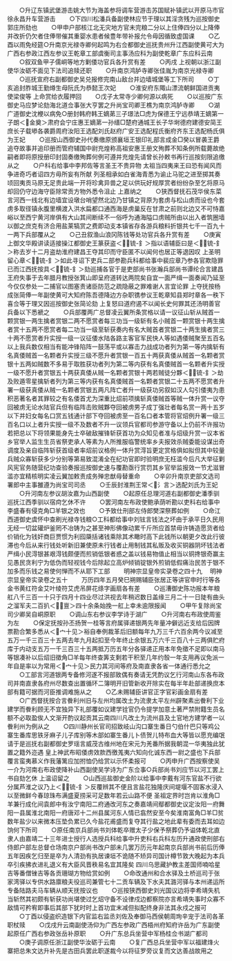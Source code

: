 <!-- { "loadSidebar": true } -->
　　○升辽东镇武堡游击姚大节为海盖参将调车营游击苏国赋补镇武以开原马市官徐永昌升车营游击
　　○下四川松潘兵备副使林应节于理以其淫贪残为巡按御史郭庄所劾也
　　○甲申户部核江北无灾地方官未完粮二分以上住俸四分以上降俸并改折仍欠者住俸带催其重婴水患者候豊年带补报允令毋因循致虚国课
　　○乙酉以雨免经筵○升南京光禄寺卿何起鸣为右佥都御史巡抚贵州升江西副使黄可大为广西右参政江西左参议王乾章工部虞衡司主事汤应科为副使乾章广东应科云南
　　○叙双鱼甲子儒峒等地方剿倭功官兵各升赏有差
　　○丙戌  上视朝以浙江副使华汝砺不面见下法司追赎还职
　　○升南京鸿胪寺卿张佳胤为南京光禄寺卿
　　○巡抚宣府右副都御史吴兑报修完南山敌台并边墙城堡等工下所司
　　○丁亥追封胙城王勤燇生母阮氏为恭懿王次妃
　　○淮安府东陬山漂流朝鲜国进贡夷使梁俊等  上命赏给衣履押回
　　○戊子太常寺少卿何源以病死
　　○以巡按广东御史马应梦论劾海北道佥事张大亨罢之升尚宝司卿王樵为南京鸿胪寺卿
　　○湖广道御史沈楩以病免○册封韩府韩王嫡苐三子璟法□虎为保德王宁远恭靖王嫡第一子朗＜金奠＞肃府会宁庄惠王嫡苐一孙缙□楚府通城王长子华埘德府建德安简王庶长子载塨各袭爵周府汝阳王选配刘氏赵府广安王选配程氏衡府齐东王选配杨氏俱为王妃
　　○巡按山西御史孙代奏缴原颁襄垣王银印礼部言成金□癸以冒袭王爵追夺故事并追印册而管府辅国中尉充煌称高祖安惠王册文殉葬不知条例所载薨故绝嗣者即将原授册印封固奏缴殉葬何例可遵并充煌先请曾长孙敕书再行巡按刻限追缴从之
　　○户科右给事中李邦佐等言圣王不贵异物  太祖当四夷来王曰恐有闻风而争进奇巧者诏四方毋所妄有所献  列圣相承如白雀海青悉为谕止马驼之进至掷其奏顷回夷贡马原无足贵此端一开将珍禽异兽之足以供玩好规厚赏者纷纷杂至乞将原马却回仍守边海守臣除常贡方物外悉令沮止  上嘉纳之
　　○狭西督抚石茂华侯东菜言河西一线北有边墙宜设墩台哨望然北边乃甘镇之背原为套虏与松山虏而设也今套虏多取径镇永腹里横渡入洪水扁都口通西海是虏巢反在甘肃之前则北边又不可恃嘉峪以至西宁黄河岸俱有大山其间断续不一俗呼为通海隘口虏贼所由以出入者筑圈墙以御之庶克有济合用盐莱犒赏之费即动支本镇省存各游兵粮料折银共七千一百九十一两下兵部覆从之
　　○己丑叙渔山浪冈陈钱等处功官兵各升赏有差
　　○庚寅  上御文华殿讲读适接操江都御史王篆获盗＜锍-釒＞指以语辅臣曰是＜锍-釒＞称去岁十二月盗劫淮府建昌王夺其印而守臣匿不以闻何也居正等退因叹  上圣明留心章＜锍-釒＞如此寻诏下吏兵二部参勘兵科都给事中裴应章乃参各官欺隐罪已而江西抚按具＜锍-釒＞劾巡捕各官于是吏部尚书张瀚兵部尚书谭纶合言建昌王府失事于去年腊月教授张箕山即呈府道转达两院矣自宜一面严缉一面奏闻乃延至今仅仅参处一二捕官以图塞责诸臣防范之疏隐蔽之罪难谢人言宜论罪  上夺抚按杨成张简俸一年副使黄可大知府陈吾德降边方杂职镌参议王乾章知县郑时章各一秩下喜佥等于理又因巡按御史张简论劾  上复怒曰道府遏不以闻长史何罪其还汤明善官兵备以下悉褫之
　　○兵部覆两广总督凌云翼所条赏格以请一议征山斩从贼首一颗赏银一两生擒者赏银二两不愿赏者每三功当一级斩有名小贼首一颗赏银十两生擒者赏十五两不愿赏者每二功当一级至斩获奏内有名大贼首者赏银二十两生擒者赏三十两不愿赏者升实授一级一议征倭水陆各路主客官军民快人等如遇倭贼聚至五百名以上我兵数仅相当有能冲锋陷阵一鼓荡平或以寡击力战成功者列为第一等内擒斩有名真倭贼首一名颗者升实授三级不愿升者赏银一百五十两获真倭从贼首一名颗者赏银十五两如贼数不多易于取胜获功者列为第二等内获有名真倭贼首一名颗者升实授一级不愿升者赏银五十两获真倭从贼一名颗者赏银十两若贼徒分夥＜锍-釒＞劫及败遁零星擒斩者列为第三等内获有名真倭贼首一名颗者赏银二十五两不愿赏者升署一级获真倭从贼一名颗者赏银五两凡阵亡者升一级获功另叙如汉人勾引倭夷为患积恶著名者其罪较之有名倭首尤为深重比炤前项擒斩真倭贼首等贼一体升赏一议夺回被虏无论水陆官兵但有临阵击败贼夥夺回被虏男子成丁强壮者每名赏一两十五岁以下并妇女每名口赏五钱通计部下夺回被虏至一百名口者本管将官炤例升署一级三百名口以上者升实授一级不及数者不升一议领兵官都司参游守备以上仍前不许报功若把总以下将领果能身先士卒破敌摧锋斩获首功为众知见者准与炤级升赏一议本省乡官举人监生生员省祭吏承人等素为人所推服临警统率乡夫报效杀贼委能设谋出奇调度及亲自临阵斩获首级者率炤前议格例一体升赏淂旨更定赏格俱如拟但其中较量兵贼众寡斩获多少分别等第易致混淆全在纪功官即时验明庶无枉滥今后凡大举征剿风宪官务随营纪功查验奏报巡按御史速与覆勘亟行赏罚其乡官举监报效一节尤滋冒滥亦宜精核明实凌云翼加敕责成务殚忠猷毋替重命
　　○辛卯升南京吏部文选司署郎中主事雒遵为尚宝司司丞
　　○壬辰封淮荆王常＜氵言＞选配刘氏为王妃
　　○升河南左参议胡汝嘉为山西副使
　　○起原任总理河道右副都御史潘季驯巡抚江西季驯以宿疴乞休不许
　　○罢河南左布政使鲍承荫听勘以吏科右给事中李盛春有侵克角□羊银之效也
　　○予致仕刑部左侍郎樊深祭葬如例
　　○命江西道御史虞怀中查刷光禄寺钱粮○工科都给事中刘铉言钱法之坏由于承平日久民用无经一切盆礶炉釜罔不冶铸为之甚至神形佛像动累千斤所应首禁毋许铸造愿货者给价销化为钱奸商巨贾惯为利囮檃括诸钱乘除其术瞰时高下此钱所以朝更夕改此行彼滞也今后从来行钱处听新旧兼使原未行钱者止用制钱其私贩及收买铜器阴坏钱法者严缉小民淂银甚艰淂钱颇便而煎销低银者惑之盖以钱易物值止相当以铜搀银奇赢主见愚民贪利宁为低伪而轻视钱今后除起立高炉倾销锭银外煎销低假痛治民苦于银不加多而乐钱之易使何惮而不从耶下工部
　　明神宗显皇帝实录卷之四十九
　明神宗显皇帝实录卷之五十
　　万历四年五月癸巳朔赐辅臣张居正等讲官申时行等各金书黄红符金艾叶绫符艾虎吊屏花绦字画扇各有差
　　○巡漕御史陈功报本年粮舡八千三百一十只于四月十四业尽过洪视去年稍迟数日盖缘三月二十一日陡有曲头之溜军夫二百扒＜亶＞四十余条始挽一舡上幸未逾限报闻
　　○甲午复除尚宝司少卿吴自峒原职
　　○调山东右参议李学诗于湖广
　　○升河南右布政使周鉴为左
　　○保定抚按孙丕扬贺一桂等言府属驿递银两先年量冲僻远近支给后因牌票勘合繁多悉从＜宀十见＞裕自奉例裁革后旧额每年九万三千六百余两今议减至五万一千三百三十五两去年九月起扣至今年终止余银五万六千三百八十三两俱贮府库于内动支五万一千三百三十五两抵万历五年分各驿递正用本年免徵不足即以南马等银凑补以后炤旧徵角□羊每年终查筭支剩若干积至几年约彀一年支用再议免派一年自是率以为常用＜宀十见＞民力其河间等府及南直隶各省一体通行悉允之
　　○工部言河道银两专备修河遂不报部致偶有奏请无凭酌议乞行河南山东各布政司并南直隶各府州尽数查出置循环二簿明开旧管新收开除实在每半年赴部递换庶本部有籍可据而河臣推调难施从之
　　○乙未赐辅臣讲官正字官彩画金扇有差
　　○广西督抚按合言餋利州旧与左州均属改土为流隶太平左州辟聚素出餋利下业建学而餋利顾无不宜独异下礼部覆如议建学铨官仍令提学加意土著严禁附籍生员名额不必取盈俟人文渐开酌议起贡其云南四川凡改土为流州县及土官地方建学者一以餋利州为例从之
　　○四川静州长官司招致岐山沟口寨生番日勺伯什巴只等鸡公寨生番库思铁牙麻子儿子库别等木部如寨生番儿卜债贺儿特布血大等皆以愿充编氓请于是巡抚右副都御史罗瑶言威茂古维州地在宋元为羌番所据我朝混一华夷独此犹置之籍外迩遇  皇上神武布昭倭虏效款西徼羗夷六知向化诚东西一尉之盛也下兵部覆言蛮夷慕义作我藩篱应加拊恤仍给赏以示怀柔报可
　　○丙申升广西按察使吴一介为河南右布政使降补山西副使吴学诗为广东佥事○兵部尚书刘应节以河工罢上书自劾乞休  上温诏留之
　　○山西巡盐御史金阶以给事中李戴有河东官盐不行欲分属芦淮之议乃上＜锍-釒＞反覆辨其不便且言盐花独隆庆间堤堰不固客水浸入以至微鲜今春琼珠布满盛夏捞采可足数年若云山路不便  圣祖定界时岂肯以淮角□羊兼行成化间袁郎中有汝宁南阳二府通改河东之奏嘉靖间鄢都御史议定汝阳一府舞阳一县属淮北南阳一府唐邓十二州县属河东人情已翕然安至今矣淮南富角□羊□贫数年盐少以来微本压垫负累已久今盐花甫盛而复夺其行盐之地此辈有委而去耳如边饷何下所司
　　○原任南京兵部尚书刘体乾卒赠太子少保予祭葬仍予谥体乾北直隶人由嘉靖二十三年进士授行人选授兵科给事中升吏科右兵科左历升通政使刑部右侍郎户部左总督仓场南京户部尚书改户部未几罢万历元年起南京兵部尚书前后历俸五年因疾乞归至是卒为人清劲有执居谏垣不诡随不矫异司国计樽节敦大晚起为本兵卒引疾拂衣进礼退义有大臣风晋秩易名宜其隆矣  四川乌思藏护教主差国师喃哈星吉等番僧锉吉等各贡珊瑚方物给赏如例
　　○命改通州和合水驿及土桥巡司于张家湾驿以专供水路廪粮夫役巡司兼管七十二贡车辆及下水夫其潞河驿与本州递运所专备陆路夫马车辆从顺天抚按议也
　　○巡按狭西御史刘光国议边将李希靖失机当斩然其初颇有斩获功尚堪使过乞炤守备不设律戍边都察院亦言希靖失事时众寡不敌情可矜宥即事后其部下犹时时上首功宜末减但拟配终身非法其永戍之报可
　　○丁酉以侵盗织造银下内官监右监丞刘佐及奉御马西侯朝周珣辛宠于法司各革职杖赎
　　○戊戌升云南副使汤仰为广西左参政广西梧州府知府许岳为广东副使起原任广西右参政张岳补原职
　　○升广东总兵坐营中军杨桂佥书湖广都司
　　○庚子调原任浙江副使华汝砺于云南
　　○复广西总兵坐营中军以福建烽火寨把总朱文达升补先是古田兵罢此职遂裁今以将征罗旁议复而文达善战故用之
